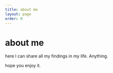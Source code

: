 ```yaml
---
title: about me
layout: page
order: 0
---
```


# about me

here I can share all my findings in my life. Anything.

hope you enjoy it.

